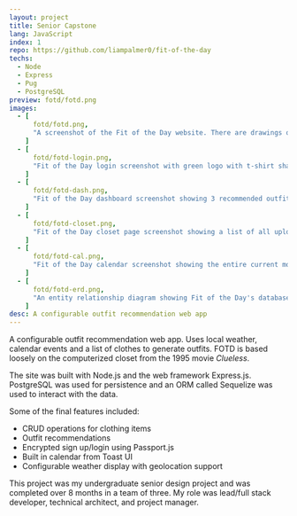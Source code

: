 ```yaml
---
layout: project
title: Senior Capstone
lang: JavaScript
index: 1
repo: https://github.com/liampalmer0/fit-of-the-day
techs:
  - Node
  - Express
  - Pug
  - PostgreSQL
preview: fotd/fotd.png
images:
  - [
      fotd/fotd.png,
      "A screenshot of the Fit of the Day website. There are drawings of clothes floating in the background and text that reads 'Daily outfits made for you'",
    ]
  - [
      fotd/fotd-login.png,
      "Fit of the Day login screenshot with green logo with t-shirt shape",
    ]
  - [
      fotd/fotd-dash.png,
      "Fit of the Day dashboard screenshot showing 3 recommended outfits, the day's current weather, and calendar events",
    ]
  - [
      fotd/fotd-closet.png,
      "Fit of the Day closet page screenshot showing a list of all uploaded articles including a thumbnail, title, and description",
    ]
  - [
      fotd/fotd-cal.png,
      "Fit of the Day calendar screenshot showing the entire current month with event indicators on a few days",
    ]
  - [
      fotd/fotd-erd.png,
      "An entity relationship diagram showing Fit of the Day's database schema. Tables include 'user', 'closet', 'article', 'outfit', 'event', 'garment type', and 'dress code'",
    ]
desc: A configurable outfit recommendation web app
---
```


A configurable outfit recommendation web app. Uses local weather, calendar events and a list of clothes to generate outfits. FOTD is based loosely on the computerized closet from the 1995 movie _Clueless_.

The site was built with Node.js and the web framework Express.js. PostgreSQL was used for persistence and an ORM called Sequelize was used to interact with the data.

Some of the final features included:

- CRUD operations for clothing items
- Outfit recommendations
- Encrypted sign up/login using Passport.js
- Built in calendar from Toast UI
- Configurable weather display with geolocation support

This project was my undergraduate senior design project and was completed over 8 months in a team of three. My role was lead/full stack developer, technical architect, and project manager.

